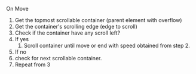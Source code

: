 On Move
  1. Get the topmost scrollable container (parent element with overflow)
  2. Get the container's scrolling edge (edge to scroll)
  3. Check if the container have any scroll left?
  4. If yes
     1. Scroll container until move or end with speed obtained from step 2.
  5. If no
  6. check for next scrollable container.
  7. Repeat from 3
